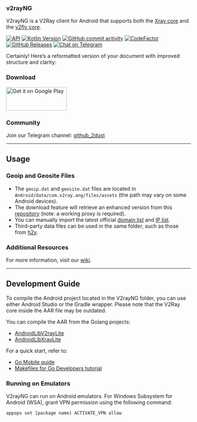 ### v2rayNG

V2rayNG is a V2Ray client for Android that supports both the [Xray core](https://github.com/XTLS/Xray-core) and the [v2fly core](https://github.com/v2fly/v2ray-core).

[![API](https://img.shields.io/badge/API-21%2B-yellow.svg?style=flat)](https://developer.android.com/about/versions/lollipop)
[![Kotlin Version](https://img.shields.io/badge/Kotlin-2.0.21-blue.svg)](https://kotlinlang.org)
[![GitHub commit activity](https://img.shields.io/github/commit-activity/m/2dust/v2rayNG)](https://github.com/2dust/v2rayNG/commits/master)
[![CodeFactor](https://www.codefactor.io/repository/github/2dust/v2rayng/badge)](https://www.codefactor.io/repository/github/2dust/v2rayng)
[![GitHub Releases](https://img.shields.io/github/downloads/2dust/v2rayNG/latest/total?logo=github)](https://github.com/2dust/v2rayNG/releases)
[![Chat on Telegram](https://img.shields.io/badge/Chat%20on-Telegram-brightgreen.svg)](https://t.me/v2rayn)

Certainly! Here’s a reformatted version of your document with improved structure and clarity:

### Download
<a href="https://play.google.com/store/apps/details?id=com.v2ray.ang">
    <img alt="Get it on Google Play" src="https://play.google.com/intl/en_us/badges/images/generic/en_badge_web_generic.png" width="165" height="64" />
</a>

### Community
Join our Telegram channel: [github_2dust](https://t.me/github_2dust)

---

## Usage

### Geoip and Geosite Files
- The `geoip.dat` and `geosite.dat` files are located in `Android/data/com.v2ray.ang/files/assets` (the path may vary on some Android devices).
- The download feature will retrieve an enhanced version from this [repository](https://github.com/Loyalsoldier/v2ray-rules-dat) (note: a working proxy is required).
- You can manually import the latest official [domain list](https://github.com/v2fly/domain-list-community) and [IP list](https://github.com/v2fly/geoip).
- Third-party data files can be used in the same folder, such as those from [h2y](https://guide.v2fly.org/routing/sitedata.html#%E5%A4%96%E7%BD%AE%E7%9A%84%E5%9F%9F%E5%90%8D%E6%96%87%E4%BB%B6).

### Additional Resources
For more information, visit our [wiki](https://github.com/2dust/v2rayNG/wiki).

---

## Development Guide

To compile the Android project located in the V2rayNG folder, you can use either Android Studio or the Gradle wrapper. Please note that the V2Ray core inside the AAR file may be outdated.

You can compile the AAR from the Golang projects:
- [AndroidLibV2rayLite](https://github.com/2dust/AndroidLibV2rayLite)
- [AndroidLibXrayLite](https://github.com/2dust/AndroidLibXrayLite)

For a quick start, refer to:
- [Go Mobile guide](https://github.com/golang/go/wiki/Mobile)
- [Makefiles for Go Developers tutorial](https://tutorialedge.net/golang/makefiles-for-go-developers/)

### Running on Emulators
V2rayNG can run on Android emulators. For Windows Subsystem for Android (WSA), grant VPN permission using the following command:
```bash
appops set [package name] ACTIVATE_VPN allow
